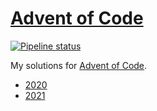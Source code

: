 # [Advent of Code](https://adventofcode.com/)

[![Pipeline status][workflows-CI-badge]][actions]

My solutions for [Advent of Code](https://adventofcode.com).

* [2020](2020/)
* [2021](2021/)

[workflows-CI-badge]: https://github.com/rjvdw/advent-of-code/actions/workflows/ci-csharp.yml/badge.svg
[actions]: https://github.com/rjvdw/advent-of-code/actions/workflows/ci-csharp.yml
